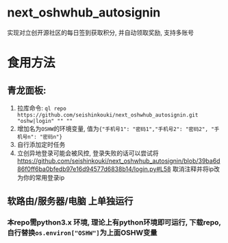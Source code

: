# next_oshwhub_autosignin

实现对立创开源社区的每日签到获取积分, 并自动领取奖励, 支持多账号

# 食用方法
## 青龙面板:
1. 拉库命令:
```ql repo https://github.com/seishinkouki/next_oshwhub_autosignin.git "oshw|login" "" ""```
2. 增加名为```OSHW```的环境变量, 值为```{"手机号1": "密码1","手机号2": "密码2", "手机号n": "密码n"}```
3. 自行添加定时任务
4. 立创异地登录可能会被风控, 登录失败的话可以尝试将
https://github.com/seishinkouki/next_oshwhub_autosignin/blob/39ba6d86f0ff6ba0bfedb97e16d94577d6838b14/login.py#L58 取消注释并将ip改为你的常用登录ip

## 软路由/服务器/电脑 上单独运行

### 本repo需python3.x 环境, 理论上有python环境即可运行, 下载repo, 自行替换```os.environ["OSHW"]```为上面OSHW变量
